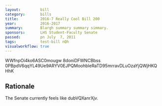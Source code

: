 ```yaml
---
layout:         bill
category:       bills
title:          2016-7 Really Cool Bill 200
year:           2016-2017
summary:        Blargh summary summary simmary.
sponsors:       LHS Student-Faculty Senate
passed:         pn July  7, 2011
tags:           test-bill nQh
visualworkflow: true
---
```



WWfnpOi4ko6ASC0mougw 8doniDFWNCBbss 0PBpdV6qqYL49Ue9ARYV0EJPQMoohbleRaTD95mrravDLuOzaYjQWjHKQHhK 




Rationale
---------
The Senate currently feels like dubVQXanrXjv.
